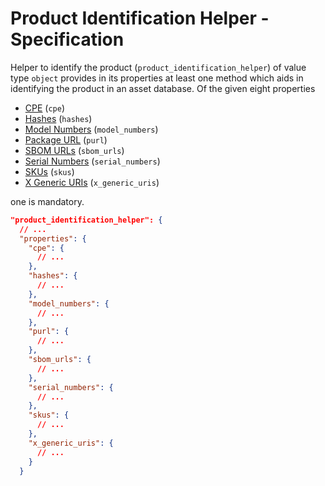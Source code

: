 # Product Identification Helper - Specification

Helper to identify the product (`product_identification_helper`) of value
type `object` provides in its properties at least one method which aids in
identifying the product in an asset database. Of the given eight properties

* [CPE](product_identification_helper/cpe-spec.en.md) (`cpe`)
* [Hashes](product_identification_helper/hashes-spec.en.md) (`hashes`)
* [Model Numbers](product_identification_helper/model_numbers-spec.en.md) (`model_numbers`)
* [Package URL](product_identification_helper/purl-spec.en.md) (`purl`)
* [SBOM URLs](product_identification_helper/sbom_urls-spec.en.md) (`sbom_urls`)
* [Serial Numbers](product_identification_helper/serial_numbers-spec.en.md) (`serial_numbers`)
* [SKUs](product_identification_helper/skus-spec.en.md) (`skus`)
* [X Generic URIs](product_identification_helper/x_generic_uris-spec.en.md) (`x_generic_uris`)

one is mandatory.

```json
"product_identification_helper": {
  // ...
  "properties": {
    "cpe": {
      // ...
    },
    "hashes": {
      // ...
    },
    "model_numbers": {
      // ...
    },
    "purl": {
      // ...
    },
    "sbom_urls": {
      // ...
    },
    "serial_numbers": {
      // ...
    },
    "skus": {
      // ...
    },
    "x_generic_uris": {
      // ...
    }
  }
```
